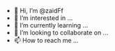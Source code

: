 - 👋 Hi, I’m @zaidFf
- 👀 I’m interested in ...
- 🌱 I’m currently learning ...
- 💞️ I’m looking to collaborate on ...
- 📫 How to reach me ...

<!---
zaidFf/zaidFf is a ✨ special ✨ repository because its `README.md` (this file) appears on your GitHub profile.
You can click the Preview link to take a look at your changes.
--->
